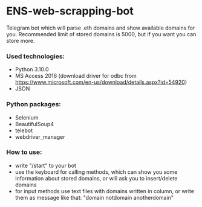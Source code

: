 # ENS-web-scrapping-bot
Telegram bot which will parse .eth domains and show available domains for you. 
Recommended limit of stored domains is 5000, but if you want you can store more.

### Used technologies:
- Python 3.10.0
- MS Access 2016 (download driver for odbc from https://www.microsoft.com/en-us/download/details.aspx?id=54920)
- JSON

### Python packages:
- Selenium
- BeautifulSoup4
- telebot
- webdriver_manager

### How to use:
- write "/start" to your bot
- use the keyboard for calling methods, which can show you some information about stored domains, or will ask you to insert/delete domains
- for input methods use text files with domains written in column, or write them as message like that: "domain notdomain anotherdomain"
